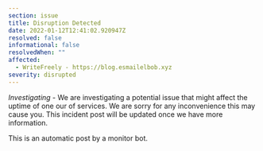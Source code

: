 ```yaml
---
section: issue
title: Disruption Detected
date: 2022-01-12T12:41:02.920947Z
resolved: false
informational: false
resolvedWhen: ""
affected:
  - WriteFreely - https://blog.esmailelbob.xyz
severity: disrupted
---
```

*Investigating* - We are investigating a potential issue that might affect the uptime of one our of services. We are sorry for any inconvenience this may cause you. This incident post will be updated once we have more information.

This is an automatic post by a monitor bot.
        
